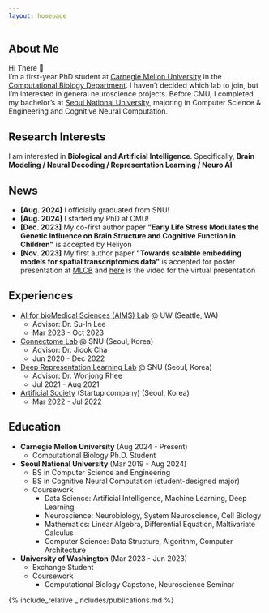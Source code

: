 ```yaml
---
layout: homepage
---
```


## About Me
Hi There 👋      
I’m a first-year PhD student at [Carnegie Mellon University](https://www.cmu.edu/) in the [Computational Biology Department](https://cbd.cmu.edu/). I haven’t decided which lab to join, but I’m interested in general neuroscience projects. Before CMU, I completed my bachelor’s at [Seoul National University](https://en.snu.ac.kr/), majoring in Computer Science & Engineering and Cognitive Neural Computation.

## Research Interests
I am interested in **Biological and Artificial Intelligence**.
Specifically, **Brain Modeling / Neural Decoding / Representation Learning / Neuro AI**

## News
- **[Aug. 2024]** I officially graduated from SNU!
- **[Aug. 2024]** I started my PhD at CMU!
- **[Dec. 2023]** My co-first author paper **"Early Life Stress Modulates the Genetic Influence on Brain Structure and Cognitive Function in Children"** is accepted by Heliyon
- **[Nov. 2023]** My first author paper **"Towards scalable embedding models for spatial transcriptomics data"** is accepted for poster presentation at [MLCB](https://mlcb.github.io/) and [here](https://www.youtube.com/watch?v=V9_M-BRcflc) is the video for the virtual presentation

## Experiences
- [AI for bioMedical Sciences (AIMS) Lab](https://suinlee.cs.washington.edu/home) @ UW (Seattle, WA)
  - Advisor: Dr. Su-In Lee
  - Mar 2023 - Oct 2023
- [Connectome Lab](https://sites.google.com/connectomelab.net/snu/) @ SNU (Seoul, Korea)
  - Advisor: Dr. Jiook Cha
  - Jun 2020 - Dec 2022
- [Deep Representation Learning Lab](https://drl.snu.ac.kr/) @ SNU  (Seoul, Korea)
  - Advisor: Dr. Wonjong Rhee
  - Jul 2021 - Aug 2021
- [Artificial Society](https://www.artificial.sc/) (Startup company) (Seoul, Korea)
  - Mar 2022 - Jul 2022


## Education
- **Carnegie Mellon University** (Aug 2024 - Present)
  - Computational Biology Ph.D. Student
- **Seoul National University** (Mar 2019 - Aug 2024)
  - BS in Computer Science and Engineering
  - BS in Cognitive Neural Computation (student-designed major)
  - Coursework
    - Data Science: Artificial Intelligence, Machine Learning, Deep Learning
    - Neuroscience: Neurobiology, System Neuroscience, Cell Biology
    - Mathematics: Linear Algebra, Differential Equation, Maltivariate Calculus
    - Computer Science: Data Structure, Algorithm, Computer Architecture
- **University of Washington** (Mar 2023 - Jun 2023)
  - Exchange Student
  - Coursework
    - Computational Biology Capstone, Neuroscience Seminar

{% include_relative _includes/publications.md %}
